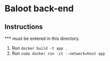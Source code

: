 # Baloot back-end

## Instructions

*** must be entered in this directory.

1. Run `docker build -t app .`
2. Run `sudo docker run -it --network=host app`
